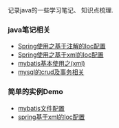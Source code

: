 记录java的一些学习笔记、 知识点梳理. 

### java笔记相关
- [Spring使用之基于注解的Ioc配置](note/Spring使用之基于注解的Ioc配置.md)
- [Spring使用之基于xml的Ioc配置](note/Spring使用之基于xml的Ioc配置.md)
- [mybatis基本使用之(xml)](note/mybatis基本使用之(xml).md)  
- [mysql的crud及事务相关](note/mysql基础教程.md)  


### 简单的实例Demo
- [mybatis文件配置](demo/mybatis文件配置) 
- [spring基于xml的Ioc配置](demo/spring基于xml的Ioc配置) 
